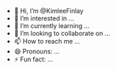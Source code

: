 - 👋 Hi, I’m @KimleeFinlay
- 👀 I’m interested in ...
- 🌱 I’m currently learning ...
- 💞️ I’m looking to collaborate on ...
- 📫 How to reach me ...
- 😄 Pronouns: ...
- ⚡ Fun fact: ...

<!---
KimleeFinlay/KimleeFinlay is a ✨ special ✨ repository because its `README.md` (this file) appears on your GitHub profile.
You can click the Preview link to take a look at your changes.
--->
